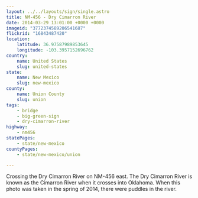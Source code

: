 ```yaml
---
layout: ../../layouts/sign/single.astro
title: NM-456 - Dry Cimarron River
date: 2014-03-29 13:01:00 +0000 +0000
imageid: "3772374589206541687"
flickrid: "16843487420"
location:
    latitude: 36.97587989853645
    longitude: -103.3957152696762
country:
    name: United States
    slug: united-states
state:
    name: New Mexico
    slug: new-mexico
county:
    name: Union County
    slug: union
tags:
    - bridge
    - big-green-sign
    - dry-cimarron-river
highway:
    - nm456
statePages:
    - state/new-mexico
countyPages:
    - state/new-mexico/union

---
```

Crossing the Dry Cimarron River on NM-456 east.  The Dry Cimarron River is known as the Cimarron River when it crosses into Oklahoma.  When this photo was taken in the spring of 2014, there were puddles in the river.